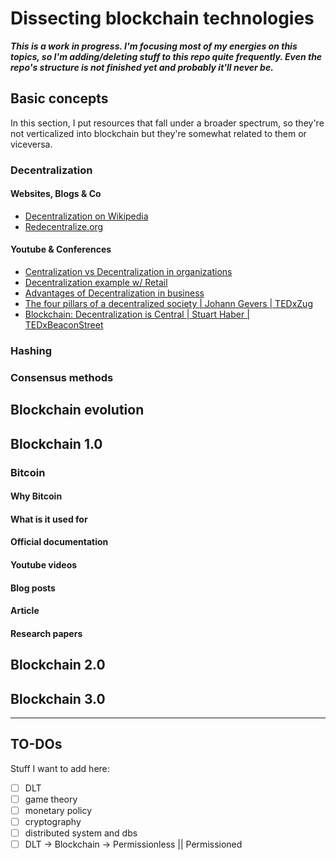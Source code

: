 # Dissecting blockchain technologies
***This is a work in progress. I'm focusing most of my energies on this topics, so I'm adding/deleting stuff to this repo quite frequently. Even the repo's structure is not finished yet and probably it'll never be.***
## Basic concepts
In this section, I put resources that fall under a broader spectrum, so they're not verticalized into blockchain but they're somewhat related to them or viceversa. 
### Decentralization
#### Websites, Blogs & Co
- [Decentralization on Wikipedia](https://en.wikipedia.org/wiki/Decentralization)
- [Redecentralize.org](https://redecentralize.org/)
#### Youtube & Conferences
- [Centralization vs Decentralization in organizations](https://www.youtube.com/watch?v=jviFsd4hhfE)
- [Decentralization example w/ Retail](https://www.youtube.com/watch?v=AMRmDqiWvVk)
- [Advantages of Decentralization in business](https://www.youtube.com/watch?v=SNUgrDOQrnw)
- [The four pillars of a decentralized society | Johann Gevers | TEDxZug](https://www.youtube.com/watch?v=8oeiOeDq_Nc)
- [Blockchain: Decentralization is Central | Stuart Haber | TEDxBeaconStreet](https://www.youtube.com/watch?v=AmQyJoTdnwo)
### Hashing
### Consensus methods
## Blockchain evolution
## Blockchain 1.0
### Bitcoin
#### Why Bitcoin
#### What is it used for
#### Official documentation
#### Youtube videos
#### Blog posts
#### Article
#### Research papers
## Blockchain 2.0
## Blockchain 3.0
---
## TO-DOs
Stuff I want to add here:
- [ ] DLT 
- [ ] game theory
- [ ] monetary policy
- [ ] cryptography
- [ ] distributed system and dbs
- [ ] DLT -> Blockchain -> Permissionless || Permissioned
